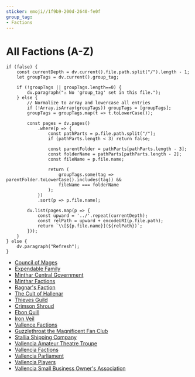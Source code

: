 ```yaml
---
sticker: emoji//1f9b9-200d-2640-fe0f
group_tag:
- Factions
---
```


# All Factions (A-Z)

````dataviewjs
if (false) {
	const currentDepth = dv.current().file.path.split("/").length - 1;
	let groupTags = dv.current().group_tag;

	if (!groupTags || groupTags.length==0) {
		dv.paragraph("⚠️ No 'group_tag' set in this file.");
	} else {
		// Normalize to array and lowercase all entries
		if (!Array.isArray(groupTags)) groupTags = [groupTags];
		groupTags = groupTags.map(t => t.toLowerCase());

		const pages = dv.pages()
			.where(p => {
				const pathParts = p.file.path.split("/");
				if (pathParts.length < 3) return false;

				const parentFolder = pathParts[pathParts.length - 3];
				const folderName = pathParts[pathParts.length - 2];
				const fileName = p.file.name;

				return (
					groupTags.some(tag => parentFolder.toLowerCase().includes(tag)) &&
					fileName === folderName
				);
			})
			.sort(p => p.file.name);

		dv.list(pages.map(p => {
			const upward = '../'.repeat(currentDepth);
			const relPath = upward + encodeURI(p.file.path);
			return `\\[${p.file.name}](${relPath})`;
		}));
	}
} else {
	dv.paragraph("Refresh");
}
````

* [Council of Mages](/factions/minthar-factions/council-of-mages/council-of-mages)
* [Expendable Family](/factions/minthar-factions/expendable-family/expendable-family)
* [Minthar Central Government](/factions/minthar-factions/minthar-central-government/minthar-central-government)
* [Minthar Factions](/factions/minthar-factions/minthar-factions)
* [Ragnar's Faction](/factions/ragnars-faction/ragnars-faction)
* [The Cult of Hallenar](/factions/the-cult-of-hallenar/the-cult-of-hallenar)
* [Thieves Guild](/factions/thieves-guild/thieves-guild)
* [Crimson Shroud](/factions/vallence-factions/crimson-shroud/crimson-shroud)
* [Ebon Quill](/factions/vallence-factions/ebon-quill/ebon-quill)
* [Iron Veil](/factions/vallence-factions/iron-veil/iron-veil)
* [Vallence Factions](/factions/vallence-factions/vallence-factions)
* [Guzzlethroat the Magnificent Fan Club](/factions/vallencia-factions/guzzlethroat-the-magnificent-fan-club/guzzlethroat-the-magnificent-fan-club)
* [Stallia Shipping Company](/factions/vallencia-factions/stallia-shipping-company/stallia-shipping-company)
* [Vallencia Amateur Theatre Troupe](/factions/vallencia-factions/vallencia-amateur-theatre-troupe/vallencia-amateur-theatre-troupe)
* [Vallencia Factions](/factions/vallencia-factions/vallencia-factions)
* [Vallencia Parliament](/factions/vallencia-factions/vallencia-parliament/vallencia-parliament)
* [Vallencia Players](/factions/vallencia-factions/vallencia-players/vallencia-players)
* [Vallencia Small Business Owner's Association](/factions/vallencia-small-business-owners-association/vallencia-small-business-owners-association)
